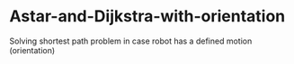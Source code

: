 # Astar-and-Dijkstra-with-orientation

Solving shortest path problem in case robot has a defined motion (orientation)
